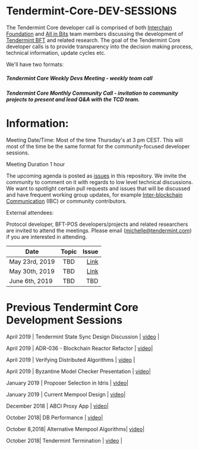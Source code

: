 

# Tendermint-Core-DEV-SESSIONS
The Tendermint Core developer call is comprised of both [Interchain Foundation](http://interchain.io) and [All in Bits](https://tendermint.com) team members discussing the development of [Tendermint BFT](https://github.com/tendermint/tendermint) and related research. The goal of the Tendermint Core developer calls is to provide transparency into the decision making process, technical information, update cycles etc.

We'll have two formats:

##### Tendermint Core Weekly Devs Meeting - weekly team call 

##### Tendermint Core Monthly Community Call - invitation to community projects to present and lead Q&A with the TCD team.

# Information:

Meeting Date/Time: Most of the time Thursday's at 3 pm CEST. This will most of the time be the same format for the community-focused developer sessions. 

Meeting Duration 1 hour

The upcoming agenda is posted as [issues](https://github.com/Michelle-L/Tendermint-Core-DEV-SESSIONS/issues) in this repository. We invite the community to comment on it with regards to low level technical discussions. We want to spotlight certain pull requests and issues that will be discussed and have frequent working group updates, for example [Inter-blockchain Communication](https://github.com/cosmos/ics) (IBC) or community contributors.

External attendees:

Protocol developer, BFT-POS developers/projects and related researchers are invited to attend the meetings. Please email (michelle@tendermint.com) if you are interested in attending. 

| Date   |      Topic      |  Issue |
|----------|:-------------:|------:|
| May 23rd, 2019 |  TBD | [Link](https://github.com/Michelle-L/Tendermint-Core-DEV-SESSIONS/issues/1)|
| May 30th, 2019 |    TBD   |   [Link](https://github.com/Michelle-L/Tendermint-Core-DEV-SESSIONS/issues/3) |
| June 6th, 2019 | TBD |  TBD   |

# Previous Tendermint Core Development Sessions

April 2019 | Tendermint State Sync Design Discussion | [video](https://www.youtube.com/watch?v=4k23j2QHwrM&list=PLdQIb0qr3pnBbG5ZG-0gr3zM86_s8Rpqv&index=11) |

April 2019 | ADR-036 - Blockchain Reactor Refactor | [video](https://www.youtube.com/watch?v=TW2xC1LwEkE&list=PLdQIb0qr3pnBbG5ZG-0gr3zM86_s8Rpqv&index=10)|

April 2019 | Verifying Distributed Algorithms | [video](https://www.youtube.com/watch?v=tMd4lgPVBxE&list=PLdQIb0qr3pnBbG5ZG-0gr3zM86_s8Rpqv&index=9) |


April 2019 | Byzantine Model Checker Presentation | [video](https://www.youtube.com/watch?v=rdXl4VCQyow&list=PLdQIb0qr3pnBbG5ZG-0gr3zM86_s8Rpqv&index=8)|

January 2019 | Proposer Selection in Idris | [video](https://www.youtube.com/watch?v=hWZdc9c1aH8&list=PLdQIb0qr3pnBbG5ZG-0gr3zM86_s8Rpqv&index=7)|


January 2019 | Current Mempool Design | [video](https://www.youtube.com/watch?v=--iGIYYiLu4&list=PLdQIb0qr3pnBbG5ZG-0gr3zM86_s8Rpqv&index=6)|

December 2018 | ABCI Proxy App | [video](https://www.youtube.com/watch?v=s6sQ2HOVHdo&list=PLdQIb0qr3pnBbG5ZG-0gr3zM86_s8Rpqv&index=5)|


October 2018|  DB Performance | [video](https://www.youtube.com/watch?v=jVSNHi4l0fQ&list=PLdQIb0qr3pnBbG5ZG-0gr3zM86_s8Rpqv&index=4)|


October 8,2018| Alternative Mempool Algorithms| [video](https://www.youtube.com/watch?v=XxH5ZtM4vMM&list=PLdQIb0qr3pnBbG5ZG-0gr3zM86_s8Rpqv&index=2)|

October 2018| Tendermint Termination | [video](https://www.youtube.com/watch?v=YBZjecfjeIk&list=PLdQIb0qr3pnBbG5ZG-0gr3zM86_s8Rpqv) |



